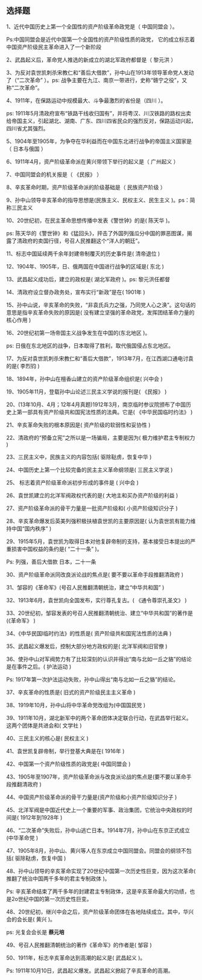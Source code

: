 ## 选择题

1、近代中国历史上第一个全国性的资产阶级革命政党是（ 中国同盟会 ）。

Ps:中国同盟会是近代中国第一个全国性的资产阶级性质的政党， 它的成立标志着中国资产阶级民主革命进入了一个新阶段

2、武昌起义后，革命党人推选的新成立的湖北军政府都督是（ 黎元洪 ）

3、为反对袁世凯刺杀宋教仁和“善后大借款”，孙中山在1913年领导革命党人发动了（“二次革命” ）。ps: 战争主要在九江、南京一带进行，史称“赣宁之役”，又称“二次革命”。

4、1911年，在保路运动中规模最大、斗争最激烈的省份是（四川 ）。

ps: 1911年5月清政府宣布“铁路干线收归国有”，并将粤汉、川汉铁路的路权出卖给帝国主义，引起湖北、湖南、广东、四川四省民众的强烈反对，保路运动兴起，四川省尤其强烈。

5、1904年至1905年，为争夺在华利益而在中国东北进行战争的帝国主义国家是（ 日本与俄国 ）

6、1911年4月，资产阶级革命派在黄兴带领下举行的起义是（ 广州起义 ）

7、中国同盟会的机关报是（ 《民报》 ）

8、辛亥革命时期，资产阶级革命派的阶级基础是（ 民族资产阶级  ）

9、孙中山领导辛亥革命的指导思想是(民族主义、民权主义、民生主义 )。ps：简称三民主义

10、20世纪初，在民主革命思想传播中发表《警世钟》的是( 陈天华 )。

ps: 陈天华的《警世钟》和《猛回头》，抨击了外国列强瓜分中国的罪恶图谋，揭露了清政府的卖国行径，号召人民推翻这个“洋人的朝廷”。

11、标志中国延续两千余年封建帝制覆灭的历史事件是( 清帝退位  ) 

12、1904年、1905年，日、俄两国在中国进行战争的区域是( 东北 )

13、武昌起义成功后，建立的政权是( 湖北军政府  )。ps: 黎元洪任都督

14、清政府设立督办政务处，宣布实行“新政”是在( 1901年 )

15、孙中山说，辛亥革命的失败，“非袁氏兵力之强，乃同党人心之涣”。这句话的意思是指辛亥革命失败的原因是( 没有建立坚强的革命政党，发挥团结革命力量的核心作用 )

16、20世纪初第一场帝国主义战争发生在中国的(东北地区 )。

ps: 日俄在东北地区的战争，日本取得了胜利，取代俄国侵占东北地区。

17、为反对袁世凯刺杀宋教仁和“善后大借款”，1913年7月，在江西湖口通电讨袁的是( 李烈钧 )

18、1894年，孙中山在檀香山建立的资产阶级革命组织是( 兴中会 )

19、1905年11月，登载孙中山论述三民主义学说的报刊是( 《民报》 )

20、(13年10月、4月；12年4月真题)1912年3月，南京临时参议院颁布了中国历史上第一部具有资产阶级共和国宪法性质的法典。它是( 《中华民国临时约法》 )

21、辛亥革命失败的根本原因是( 资产阶级的软弱性和妥协性 )

22、清政府的“预备立宪”之所以是一场骗局，主要是因为( 极力维护君主专制权力 )

23、三民主义中，民族主义的内容包括( 驱除鞑虏，恢复中华 )

24、中国历史上第一个比较完备的民主主义革命纲领是( 三民主义学说 )

25、 标志着资产阶级革命派初步形成的事件是 ( 兴中会 )

26、袁世凯建立的北洋军阀政权代表的是( 大地主和买办资产阶级的利益 )

27、资产阶级革命派的骨干力量是一批资产阶级和( 小资产阶级知识分子 )

28、辛亥革命爆发后英美列强积极扶植袁世凯的主要原因是( 认为袁世凯有能力维持中国“国内秩序” )

29、1915年5月，袁世凯为取得日本对他复辟帝制的支持，基本接受日本提出的严重损害中国权益的条约是( “二十一条” )。

Ps:  列强，善后大借款 日本，二十一条

30、资产阶级革命派同改良派论战的焦点是( 要不要以革命手段推翻清政府 )

31、邹容的《革命军》(号召人民推翻清朝统治，建立“中华共和国” )

32、1913年6月，袁世凯向全国发布，实行尊孔复古。(  《通令尊崇孔圣文》  )

33、20世纪初，邹容发表的号召人民推翻清朝统治、建立“中华共和国”的著作是(《革命军》 )

34、《中华民国l临时约法》的性质是( 资产阶级共和国宪法性质的法典 )

35、武昌起义爆发后，控制大部分地方政权的是( 北洋军阀和旧官僚 )

36、使孙中山对军阀势力有了比较深刻的认识并得出“南与北如一丘之貉”的结论是在事件之后。( 护法运动  )

Ps: 1917年第一次护法运动失败，孙中山得出“南与北如一丘之貉”的结论。

37、辛亥革命的性质是( 旧式的资产阶级民主主义革命 )

38、1919年10月，孙中山将中华革命党改组为(中国国民党 )

39、1911年10月，湖北新军中的两个革命团体决定联合行动，在武昌举行起义。这两个团体是共进会和( 文学社 )

40、三民主义的核心是( 民权主义  )

41、袁世凯复辟帝制，举行登基大典是在( 1916年 )

42、中国第一个资产阶级性质的政党是( 中国同盟会 )

43、1905年至1907年，资产阶级革命派与改良派论战的焦点是(要不要以革命手段推翻清政府 )

44、中国资产阶级革命派的骨干力量是(资产阶级和小资产阶级知识分子 )

45、北洋军阀是中国近代史上一个重要的军事、政治集团，它统治中央政权的时间是( 1912年到1928年 )

46、“二次革命”失败后，孙中山逃亡日本。1914年7月，孙中山在东京正式成立(中华革命党 )

47、1905年8月，孙中山、黄兴等人在东京成立中国同盟会。同盟会的纲领不包括( 驱除鞑虏，恢复中国 )

48、孙中山领导的辛亥革命实现了20世纪中国第一次历史性巨变，因为这次革命( 推翻了统治中国两千多年的君主专制政体 )。

Ps: 辛亥革命结束了两千多年的封建君主专制政体，这是辛亥革命最大的功绩，也是2o世纪中国的第一次历史性巨变。

48、20世纪初，继兴中会之后，资产阶级革命团体在各地陆续成立。其中，华兴会的会长是( 黄兴 )。

ps: 光复会会长是 **蔡元培**

49、号召人民推翻清朝统治的著作《革命军》的作者是( 邹容 )

50、1911年，标志辛亥革命达到高潮的起义是( 武昌起义 )。

Ps: 1911年10月10日，武昌起义爆发。武昌起义掀起了辛亥革命的高潮。





 







